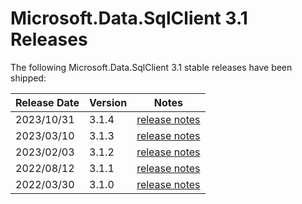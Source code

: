 # Microsoft.Data.SqlClient 3.1 Releases

The following Microsoft.Data.SqlClient 3.1 stable releases have been shipped:

| Release Date | Version | Notes |
| :-- | :-- | :--: |
| 2023/10/31 | 3.1.4 | [release notes](3.1.4.md) |
| 2023/03/10 | 3.1.3 | [release notes](3.1.3.md) |
| 2023/02/03 | 3.1.2 | [release notes](3.1.2.md) |
| 2022/08/12 | 3.1.1 | [release notes](3.1.1.md) |
| 2022/03/30 | 3.1.0 | [release notes](3.1.0.md) |
